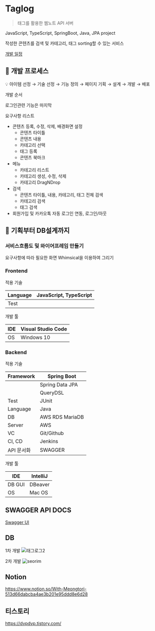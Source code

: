 # Taglog
> 태그를 활용한 웹노트 API 서버

JavaScript, TypeScript, SpringBoot, Java, JPA project 

작성한 콘텐츠를 검색 및 카테고리, 태그 sorting할 수 있는 서비스

[개발 일정](https://www.notion.so/6feb905083334719823ed46eabf1f199)

## 🔭 개발 프로세스

<aside>
💡 아이템 선정 → 기술 선정 → 기능 정의 → 페이지 기획 → 설계 → 개발 → 배포

</aside>

개발 순서

로그인관련 기능은 마지막

요구사항 리스트

- 콘텐츠 등록, 수정, 삭제, 배경화면 설정
    - 콘텐츠 타이틀
    - 콘텐츠 내용
    - 카테고리 선택
    - 태그 등록
    - 콘텐츠 북마크
- 메뉴
    - 카테고리 리스트
    - 카테고리 생성, 수정, 삭제
    - 카테고리 DragNDrop
- 검색
    - 콘텐츠 타이틀, 내용, 카테고리, 태그 전체 검색
    - 카테고리 검색
    - 태그 검색
- 회원가입 및 카카오톡 자동 로그인 연동, 로그인/아웃

## 🔭 기획부터 DB설계까지

### 서비스흐름도 및 와이어프레임 만들기

요구사항에 따라 필요한 화면 Whimsical을 이용하여 그리기

### Frontend

적용 기술

| Language | JavaScript, TypeScript |
| --- | --- |
| Test |  |

개발 툴

| IDE  | Visual Studio Code |
| --- | --- |
| OS | Windows 10 |

### Backend

적용 기술

| Framework | Spring Boot |
| --- | --- |
|  | Spring Data JPA |
|  | QueryDSL |
| Test | JUnit |
| Language | Java |
| DB | AWS RDS MariaDB |
| Server | AWS |
| VC | Git/Github |
| CI, CD | Jenkins |
| API 문서화 | SWAGGER |

개발 툴

| IDE | IntelliJ |
| --- | --- |
| DB GUI | DBeaver |
| OS | Mac OS |

## **SWAGGER API DOCS**

[Swagger UI](http://ec2-54-180-22-149.ap-northeast-2.compute.amazonaws.com:8080/swagger-ui/index.html)

## DB
1차 개발
![태그로그2](https://user-images.githubusercontent.com/79449735/151661138-23093a32-1f8b-4dc8-8a69-50970d40177a.png)

2차 개발
![seorim](https://user-images.githubusercontent.com/79449735/151661140-14dcb3e2-9d2e-42c7-b5bc-16b8b3f1d9f0.png)

 
## Notion 
https://www.notion.so/With-Meongtori-513d66dabcba4ae3b201e95ddd8e6d28

## 티스토리 
https://dvpdvp.tistory.com/

